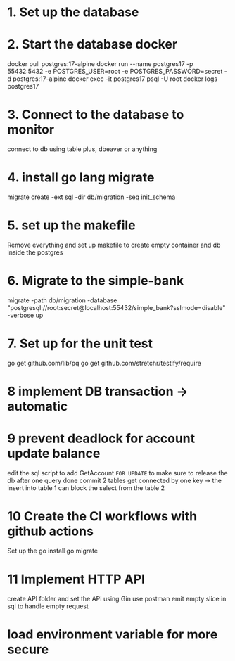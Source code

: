 # 1. Set up the database


# 2. Start the database docker
docker pull postgres:17-alpine
docker run --name postgres17 -p 55432:5432 -e POSTGRES_USER=root -e POSTGRES_PASSWORD=secret -d postgres:17-alpine
docker exec -it postgres17 psql -U root
docker logs postgres17

# 3. Connect to the database to monitor
connect to db using table plus, dbeaver or anything

# 4. install go lang migrate
migrate create -ext sql -dir db/migration -seq init_schema


# 5. set up the makefile
Remove everything and set up makefile to create empty container and db inside the postgres


# 6. Migrate to the simple-bank
migrate -path db/migration -database "postgresql://root:secret@localhost:55432/simple_bank?sslmode=disable" -verbose up


# 7. Set up for the unit test
go get github.com/lib/pq
go get github.com/stretchr/testify/require

# 8 implement DB transaction -> automatic

# 9 prevent deadlock for account update balance
edit the sql script to add
GetAccount `FOR UPDATE` to make sure to release the db after one query done commit
2 tables get connected by one key -> the insert into table 1 can block the select from the table 2

# 10 Create the CI workflows with github actions 
Set up the go
install go migrate

# 11 Implement HTTP API
create API folder and set the API using Gin
use postman
emit empty slice in sql to handle empty request

# load environment variable for more secure
